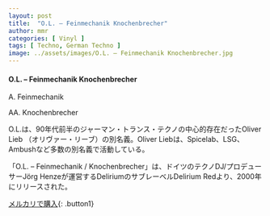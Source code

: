 ```yaml
---
layout: post
title:  "O.L. – Feinmechanik Knochenbrecher"
author: mmr
categories: [ Vinyl ]
tags: [ Techno, German Techno ]
image: ../assets/images/O.L. – Feinmechanik Knochenbrecher.jpg
---
```


#### O.L. – Feinmechanik Knochenbrecher

A. Feinmechanik

AA. Knochenbrecher

O.L.は、90年代前半のジャーマン・トランス・テクノの中心的存在だったOliver Lieb （オリヴァー・リーブ）の別名義。Oliver Liebは、Spicelab、LSG、Ambushなど多数の別名義で活動している。

「O.L. – Feinmechanik / Knochenbrecher」は、ドイツのテクノDJ/プロデューサーJörg Henzeが運営するDeliriumのサブレーベルDelirium Redより、2000年にリリースされた。


[メルカリで購入](https://jp.mercari.com/item/m45505355923){: .button1}

